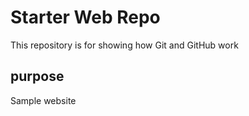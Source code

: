 # Starter Web Repo

This repository is for showing how Git and GitHub work

## purpose

Sample website